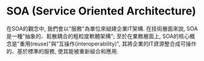 # SOA \(Service Oriented Architecture\)



在SOA的觀念中, 我們會以"服務"為單位來組建企業IT架構. 在技術層面來說, SOA是一種"抽象的、鬆散耦合的粗粒度軟體架構"; 至於在業務層面上, SOA的核心概念是"重用\(reuse\)"與"互操作\(interoperability\)", 其將企業的IT資源整合成可操作的、基於標準的服務, 使其能被重新組合和應用.

